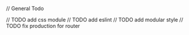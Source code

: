 // General Todo

// TODO add css module
// TODO add eslint
// TODO add modular style
// TODO fix production for router
